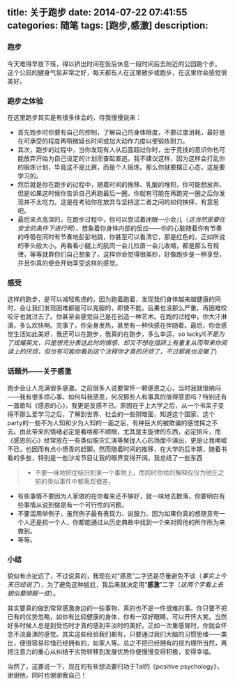 title: 关于跑步
date: 2014-07-22 07:41:55
categories: 随笔
tags: [跑步,感激]
description: 
---

### 跑步
今天难得早些下班，得以挤出时间在饭后休息一段时间后去附近的公园跑个步。  这个公园的健身气氛非常之好，每天都有人在这里散步或跑步，在这里你会感觉很美好。

### 跑步之体验
在这里跑步其实是有很多体会的，待我慢慢说来：  
* 首先跑步时你要有自己的控制，了解自己的身体限度，不要过度消耗，最好是在可承受的程度再稍微延长时间或加大动作力度以便锻炼耐力。
* 其次，跑步的过程中，当你发现有人从后面超过你时，<!--more-->出于竞技的意识你也可能放弃开始为自己设定的计划而奋起直追。我不建议这样，因为这样会打乱你的锻炼计划，毕竟这不是比赛，而是个人锻炼。那么你就要摆正心态，这是要学习的。
* 然后就是你在跑步的过程中，随着时间的推移、乳酸的堆积，你可能想放弃。但是如果这时候你告诉自己再跑最后一圈，你就有可能在再跑完一圈之后你发现并不太吃力。这是在考验你在放弃与坚持这二者之间的如何抉择，有意思吧。
* 最后来点高深的，在跑步过程中，你可以尝试着闭眼一小会儿（*这当然是要在安全的条件下进行啊*），想象着你身体内部的反应——你的心脏随着你有节奏的呼吸在同时有节奏地彭彭地跳，你甚至可以看清它，那是红色的，正如所说的拳头般大小。再看看小腿上的肌肉一会儿拉直一会儿收缩，都是那么有规律，等等就靠你们自己想象了。这样你会觉得很美妙，好像跑步是一种享受，并且你真的便会开始享受这样的感觉。

### 感受
这样的跑步，是可以减轻焦虑的，因为跑着跑着，发现我们身体越来越健康的同时，会让我们发现困难都是可以克服的，即使不能，后果也没那么严重，再困难咬咬牙也就过去了。你甚至会感觉自己是在创造一种艺术。在跑的过程中，你大汗淋漓，多么欢快啊。完事了，你全身发热，甚至有一种快感在伴随着。最后，你会感觉生活如此美好，我还可以在跑步，我真的在跑步，多么幸运，so lucky!(*不是为了炫耀英文，只是想充分表达此时的情感，却又不想在措辞上有重复从而带来你阅读上的厌烦，但也有可能你看到这个注释你才真的厌烦了，不过那我也没辙了*)

### 话题外——关于感激  
跑步会让人充满很多感激。之前很多人说要常怀一颗感恩之心，当时我就很纳闷——我有很多烦心事，如何叫我感恩，何况那些人和事真的值得感恩吗？特别还有一首歌叫《感恩的心》，我更是反感不已。原因在于上大学之后，从一个书呆子变得不那么爱学习之后，了解到世界、社会的一些阴暗面，知道这个国家、这个party的一些不为人知和少为人知的一面之后，有种巨大的被欺骗的感觉挥之不去。由此带来的情绪必定是看啥都不顺眼，尤其是主旋律的东西，必定排斥，而《感恩的心》经常放在一些类似赈灾汇演等聚拢人心的场面中演出，更是让我唏嘘不已，也因而有点小愤青的赶脚。然而随着时间的推移，在大学的后半期，随着书看的多些，特别是一些沙龙节目让我的眼界变得开阔。我总结了一些东西  
> * 不要一味地把症结归到某一个事物上，而同时你给的解释仅仅为他在之前的类似事件中都表现很差。
* 有些事情不要因为人家做的在你看来还不够好，就一味地去数落，你要明白有些事情从说到做是有一个可行性的问题。
* 不要滥用举例子，虽然例子最有表现力、说服力。因为如果你真的想随意夸一个人还是损一个人，你都能通过从历史典故中找到一个来对照他的所作所为来做到。 
* 等等。

### 小结
貌似有点扯远了，不过说真的，我现在对“感恩”二字还是尽量避免不谈（*事实上今天已经说了*），为了避免这种尴尬，我后来就决定用“**感激**”二字（*这两个字看上去貌似要顺眼一些*）。 

其实要真的做到常常感激身边的一些事物，真的也不是一件很难的事。你只要不把已有的优势忽略，如你有比较健康的身体，你有一双好眼睛，可以开怀大笑。当然好多时候人总是到受伤时才真的感到平淡时的美好。正如一次重感冒时，你就会怀念不流鼻涕的感觉。其实这些经验我们都有，只要通过我们大脑的习惯思维——类比，便很容易珍惜已经拥有的，如家人等。总之不把已经拥有的视为理所当然，再把注意力的重心从纠结于劣势转移到发展优势你便慢慢变得积极，变得幸福。 

当然了，这要说一下，现在的有些想法要归功于Tal的《positive psychology》，谢谢他，同时也谢谢我自己！